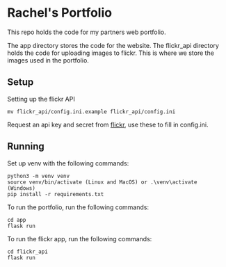 # Rachel's Portfolio
This repo holds the code for my partners web portfolio.

The app directory stores the code for the website.
The flickr_api directory holds the code for uploading images to flickr. 
This is where we store the images used in the portfolio.

## Setup

Setting up the flickr API
```
mv flickr_api/config.ini.example flickr_api/config.ini
```
Request an api key and secret from [flickr](https://www.flickr.com/services/api/keys/apply/), use these to fill in config.ini.

## Running

Set up venv with the following commands:
```
python3 -m venv venv
source venv/bin/activate (Linux and MacOS) or .\venv\activate (Windows)
pip install -r requirements.txt
```

To run the portfolio, run the following commands:
```
cd app
flask run
```

To run the flickr app, run the following commands:
```
cd flickr_api
flask run
```
